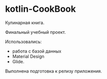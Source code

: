 # kotlin-CookBook
Кулинарная книга.

Финальный учебный проект. 

Использовались:
* работа с базой данных
* Material Design
* Glide.

Выполнена подготовка к релизу приложения.
